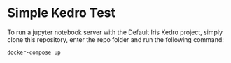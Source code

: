# Simple Kedro Test

To run a jupyter notebook server with the Default Iris Kedro project, simply clone this repository, enter the repo folder and run the following command:

```bash
docker-compose up
```
